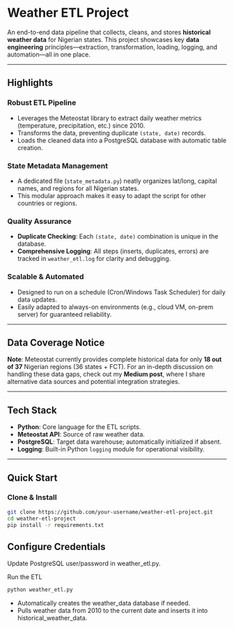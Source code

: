 # Weather ETL Project

An end-to-end data pipeline that collects, cleans, and stores **historical weather data** for Nigerian states. This project showcases key **data engineering** principles—extraction, transformation, loading, logging, and automation—all in one place.

---

## Highlights

### Robust ETL Pipeline
- Leverages the Meteostat library to extract daily weather metrics (temperature, precipitation, etc.) since 2010.
- Transforms the data, preventing duplicate `(state, date)` records.
- Loads the cleaned data into a PostgreSQL database with automatic table creation.

### State Metadata Management
- A dedicated file (`state_metadata.py`) neatly organizes lat/long, capital names, and regions for all Nigerian states.
- This modular approach makes it easy to adapt the script for other countries or regions.

### Quality Assurance
- **Duplicate Checking**: Each `(state, date)` combination is unique in the database.
- **Comprehensive Logging**: All steps (inserts, duplicates, errors) are tracked in `weather_etl.log` for clarity and debugging.

### Scalable & Automated
- Designed to run on a schedule (Cron/Windows Task Scheduler) for daily data updates.
- Easily adapted to always-on environments (e.g., cloud VM, on-prem server) for guaranteed reliability.

---

## Data Coverage Notice

**Note**: Meteostat currently provides complete historical data for only **18 out of 37** Nigerian regions (36 states + FCT). For an in-depth discussion on handling these data gaps, check out my **Medium post**, where I share alternative data sources and potential integration strategies.

---

## Tech Stack

- **Python**: Core language for the ETL scripts.
- **Meteostat API**: Source of raw weather data.
- **PostgreSQL**: Target data warehouse; automatically initialized if absent.
- **Logging**: Built-in Python `logging` module for operational visibility.

---

## Quick Start

### Clone & Install

```bash
git clone https://github.com/your-username/weather-etl-project.git
cd weather-etl-project
pip install -r requirements.txt
```


## Configure Credentials
Update PostgreSQL user/password in weather_etl.py.

Run the ETL

```bash
python weather_etl.py
```

- Automatically creates the weather_data database if needed.
- Pulls weather data from 2010 to the current date and inserts it into historical_weather_data.
